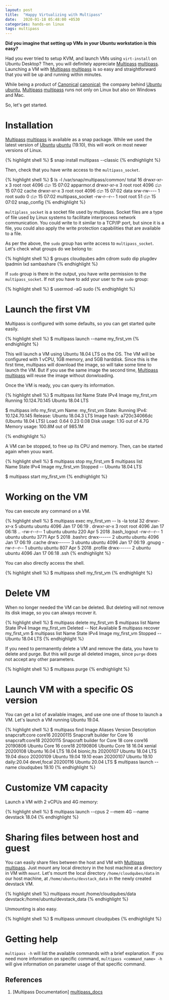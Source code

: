 ```yaml
---
layout: post
title:  "Happy Virtualizing with Multipass"
date:   2020-01-18 05:48:00 +0530
categories: hands-on linux 
tags: multipass
---
```


**Did you imagine that setting up VMs in your Ubuntu workstation is this easy?**

Had you ever tried to setup KVM, and launch VMs using `virt-install` on Ubuntu Desktop? Then, you will definitely appreciate [Multipass] [multipass]. Launching a VM with [Multipass] [multipass] is so easy and straightforward that you will be up and running within minutes.

While being a product of [Canonical] [canonical]; the company behind [Ubuntu] [ubuntu], [Multipass] [multipass] runs not only on Linux but also on Windows and Mac. 

So, let's get started.

# Installation 

[Multipass] [multipass] is available as a snap package. While we used the latest version of [Ubuntu] [ubuntu] (19.10), this will work on most newer versions of Linux.

{% highlight shell %}
$ snap install multipass --classic
{% endhighlight %} 

Then, check that you have write access to the `multipass_socket`.

{% highlight shell %}
$ ls -l /var/snap/multipass/common/
total 16
drwxr-xr-x 3 root root 4096 ජන   15 07:02 apparmor.d
drwxr-xr-x 3 root root 4096 ජන   15 07:02 cache
drwxr-xr-x 3 root root 4096 ජන   15 07:02 data
srw-rw---- 1 root sudo    0 ජන   15 07:02 multipass_socket
-rw-r--r-- 1 root root   51 ජන   15 07:02 snap_config
 {% endhighlight %} 

`multiplass_socket` is a socket file used by multipass. Socket files are a type of file used by Linux systems to facilitate interprocess network communication. You could write to it similar to a TCP/IP port, but since it is a file, you could also apply the write protection capabilities that are available to a file.

As per the above, the `sudo` group has write access to `multipass_socket`. Let's check what groups do we belong to:

{% highlight shell %}
$ groups
cloudqubes adm cdrom sudo dip plugdev lpadmin lxd sambashare
{% endhighlight %}

If `sudo` group is there in the output, you have write permission to the `multipass_socket`. If not you have to add your user to the `sudo` group:

{% highlight shell %}
$ usermod -aG sudo <username>
{% endhighlight %}

# Launch the first VM

Multipass is configured with some defaults, so you can get started quite easily.

{% highlight shell %}
$ multipass launch --name my_first_vm
{% endhighlight %} 

This will launch a VM using Ubuntu 18.04 LTS os the OS. The VM will be configured with 1 vCPU, 1GB memory, and 5GB harddisk. Since this is the first time, multipass will download the image, so will take some time to launch the VM. But if you use the same image the second time, [Multipass] [multipass] will reuse the image without donwloading.

Once the VM is ready, you can query its information.

{% highlight shell %}
$ multipass list
Name                    State             IPv4             Image
my_first_vm             Running           10.124.70.145    Ubuntu 18.04 LTS

$ multipass info my_first_vm
Name:           my_first_vm
State:          Running
IPv4:           10.124.70.145
Release:        Ubuntu 18.04.3 LTS
Image hash:     a720c34066dc (Ubuntu 18.04 LTS)
Load:           0.64 0.23 0.08
Disk usage:     1.1G out of 4.7G
Memory usage:   100.8M out of 985.1M

{% endhighlight %} 

A VM can be stopped, to free up its CPU and memory. Then, can be started again when youu want.

{% highlight shell %}
$ multipass stop my_first_vm
$ multipass list                                  
Name                    State             IPv4             Image
my_first_vm             Stopped           --               Ubuntu 18.04 LTS

$ multipass start my_first_vm
{% endhighlight %} 

# Working on the VM

You can execute any command on a VM.

{% highlight shell %}
$ multipass exec my_first_vm -- ls -la
total 32
drwxr-xr-x 5 ubuntu ubuntu 4096 Jan 17 06:19 .
drwxr-xr-x 3 root   root   4096 Jan 17 06:18 ..
-rw-r--r-- 1 ubuntu ubuntu  220 Apr  5  2018 .bash_logout
-rw-r--r-- 1 ubuntu ubuntu 3771 Apr  5  2018 .bashrc
drwx------ 2 ubuntu ubuntu 4096 Jan 17 06:19 .cache
drwx------ 3 ubuntu ubuntu 4096 Jan 17 06:19 .gnupg
-rw-r--r-- 1 ubuntu ubuntu  807 Apr  5  2018 .profile
drwx------ 2 ubuntu ubuntu 4096 Jan 17 06:18 .ssh
{% endhighlight %}

You can also directly access the shell.

{% highlight shell %}
$ multipass shell my_first_vm
{% endhighlight %}


# Delete VM

When no longer needed the VM can be deleted. But deleting will not remove its disk image, so you can always recover it.

{% highlight shell %}
$ multipass delete my_first_vm
$ multipass list
Name                    State             IPv4             Image
my_first_vm             Deleted           --               Not Available
$ multipass recover my_first_vm
$ multipass list
Name                    State             IPv4             Image
my_first_vm             Stopped           --               Ubuntu 18.04 LTS
{% endhighlight %}

If you need to permanently delete a VM and remove the data, you have to delete and purge. But this will purge all deleted images, since `purge` does not accept any other parameters.

{% highlight shell %}
$ multipass purge
{% endhighlight %}

# Launch VM with a specific OS version

You can get a list of available images, and use one one of those to launch a VM. Let's launch a VM running Ubuntu 19.04.

{% highlight shell %}
$ multipass find
Image                   Aliases           Version          Description
snapcraft:core          core16            20200115         Snapcraft builder for Core 16
snapcraft:core18                          20200115         Snapcraft builder for Core 18
core                    core16            20190806         Ubuntu Core 16
core18                                    20190806         Ubuntu Core 18
16.04                   xenial            20200108         Ubuntu 16.04 LTS
18.04                   bionic,lts        20200107         Ubuntu 18.04 LTS
19.04                   disco             20200109         Ubuntu 19.04
19.10                   eoan              20200107         Ubuntu 19.10
daily:20.04             devel,focal       20200116         Ubuntu 20.04 LTS
$ multipass launch --name cloudqubes 19.10
{% endhighlight %}

# Customize VM capacity

Launch a VM with 2 vCPUs and 4G memory:

{% highlight shell %}
$ multipass launch --cpus 2 --mem 4G --name devstack 18.04
{% endhighlight %}

# Sharing files between host and guest

You can easily share files between the host and VM with [Multipass] [multipass]. Just mount any local directory in the host machine at a directory in VM with `mount`. Let's mount the local directory `/home/cloudqubes/data` in our host machine, at `/home/ubuntu/devstack_data` in the newly created devstack VM.

{% highlight shell %}
multipass mount /home/cloudqubes/data devstack:/home/ubuntu/devstack_data
{% endhighlight %}

Unmounting is also easy.

{% highlight shell %}
$ multipass unmount cloudqubes
{% endhighlight %}

# Getting help

`multipass -h` will list the available commands with a brief explanation. If you need more information on specific command, `multipass <command_name> -h` will give information on parameter usage of that specific command.

## References

1. [Multipass Documentation] [multipass_docs]

[multipass]: https://multipass.run/
[ubuntu]: https://ubuntu.com/
[canonical]: https://canonical.com/
[multipass_docs]: https://multipass.run/docs